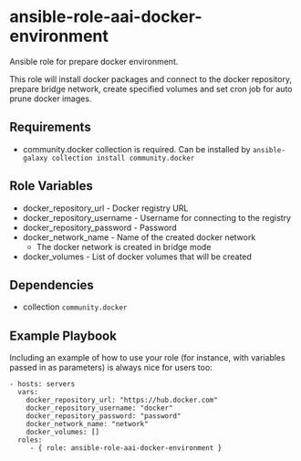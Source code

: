 ansible-role-aai-docker-environment
=========

Ansible role for prepare docker environment.

This role will install docker packages and connect to the docker repository, prepare bridge network, create specified volumes and set cron job for auto prune docker images.

Requirements
------------

* community.docker collection is required. Can be installed by `ansible-galaxy collection install community.docker`

Role Variables
--------------

* docker_repository_url - Docker registry URL
* docker_repository_username - Username for connecting to the registry
* docker_repository_password - Password
* docker_network_name - Name of the created docker network
  * The docker network is created in bridge mode
* docker_volumes - List of docker volumes that will be created

Dependencies
------------

* collection `community.docker`

Example Playbook
----------------

Including an example of how to use your role (for instance, with variables passed in as parameters) is always nice for users too:

    - hosts: servers
      vars:
        docker_repository_url: "https://hub.docker.com"
        docker_repository_username: "docker"
        docker_repository_password: "password"
        docker_network_name: "network"
        docker_volumes: []
      roles:
         - { role: ansible-role-aai-docker-environment }


